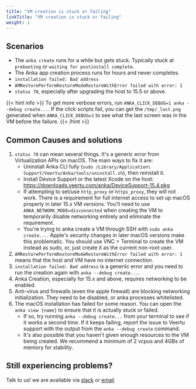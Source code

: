 ```yaml
---
title: "VM creation is stuck or failing"
linkTitle: "VM creation is stuck or failing"
weight: 1
---
```


## Scenarios

- The `anka create` runs for a while but gets stuck. Typically stuck at `prebooting` or `waiting for postinstall complete`.
- The Anka app creation process runs for hours and never completes.
- `installation failed: Bad address`
- `AMRestorePerformRestoreModeRestoreWithError failed with error: 1`
- `status 70`, especially after upgrading the host to 15.5 or above.

{{< hint info >}}
To get more verbose errors, run `ANKA_CLICK_DEBUG=1 anka --debug create...`. If the click scripts fail, you can get the `/tmp/_last.png` generated when `ANKA_CLICK_DEBUG=1` to see what the last screen was in the VM before the failure.
{{< /hint >}}


## Common Causes and solutions

1. `status 70` can mean several things. It's a generic error from Virtualization APIs on macOS. The main ways to fix it are:
    - Uninstall Anka CLI fully (`sudo /Library/Application\ Support/Veertu/Anka/tools/uninstall.sh`), then reinstall it.
    - Install Device Support or the latest Xcode on the host: https://downloads.veertu.com/anka/DeviceSupport-15.4.pkg
    - If attempting to set/use `http_proxy` or `https_proxy`, they will not work. There is a requirement for full internet access to set up macOS properly in later 15.x VM versions. You'll need to use `ANKA_NETWORK_MODE=disconnected` when creating the VM to temporarily disable networking entirely and eliminate the requirement.
    - You're trying to anka create a VM through SSH with `sudo anka create...`. Apple's security changes in later macOS versions make this problematic. You should use VNC > Terminal to create the VM instead as sudo, or, just create it as the current non-root user.
1. `AMRestorePerformRestoreModeRestoreWithError failed with error: 1` means that the host and VM have no internet connection.
1. `installation failed: Bad address` is a generiic error and you need to run the creation again with `anka --debug create...`.
1. Anka Creation, especially for 15.x and above, requires networking to be enabled.
1. Anti-virus and firewalls (even the apple firewall) are blocking networking initialization. They need to be disabled, or anka processes whitelisted.
2. The macOS installation has failed for some reason. You can open the `anka view {name}` to ensure that it is actually stuck or failed.
    - If so, try running `anka --debug create...` from your terminal to see if it works a second time. If it keeps failing, report the issue to Veertu support with the output from the `anka --debug create` command.
    - It's also possible that you haven't given enough resources to the VM being created. We recommend a minimum of 2 vcpus and 4GBs of memory for stability.

## Still experiencing problems?

Talk to us! we are available via [slack](https://slack.veertu.com/) or [email](mailto:support@veertu.com)
